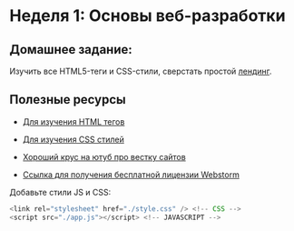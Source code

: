 # Неделя 1: Основы веб-разработки

## Домашнее задание:

Изучить все HTML5-теги и CSS-стили, сверстать простой [лендинг](https://www.figma.com/file/tX3t4y5Y5AfXFMsKyXYA48/Worktap.kz).

## Полезные ресурсы

- [Для изучения HTML тегов](https://html5book.ru/html-html5/)

- [Для изучения CSS стилей](https://html5book.ru/css-css3/)

- [Хороший крус на ютуб про вестку сайтов](https://www.youtube.com/watch?v=ltMSrSis9ww&list=PLoq3Accf02PVdUqjqPdWMG4HbEZXlhICW)

- [Ссылка для получения бесплатной лицензии Webstorm](https://www.jetbrains.com/shop/eform/students)

Добавьте стили JS и CSS:

```js
<link rel="stylesheet" href="./style.css" /> <!-- CSS -->
<script src="./app.js"></script> <!-- JAVASCRIPT -->
```
